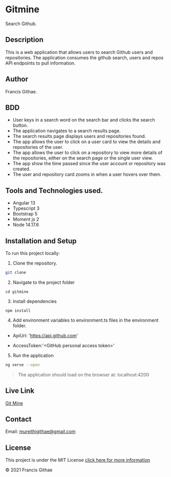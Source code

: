 # Gitmine
Search Github.

## Description
This is a web application that allows users to search Github users and repositories.
The application consumes the github search, users and repos API endpoints to pull information.

## Author

Francis Githae.

## BDD
- User keys in a search word on the search bar and clicks the search button.
- The application navigates to a search results page.
- The search results page displays users and repositories found.
- The app allows the user to click on a user card to view the details and repositories of the user.
- The app allows the user to click on a repository to view more details of the repositories, either on the search page or the single user view.
- The app show the time passed since the user account or repository was created.
- The user and repository card zooms in when a user hovers over them.

## Tools and Technologies used.
- Angular 13
- Typescript 3
- Bootstrap 5
- Moment js 2
- Node 14.17.6

## Installation  and Setup
To run this project locally:
1. Clone the repository.
```bash
git clone 
```

2. Navigate to the project folder

```
cd gitmine
```

3. Install dependencies

```
npm install
```

4. Add environment variables to environment.ts files in the environment folder.

- ApiUrl: 'https://api.github.com'

- AccessToken:'\<GitHub personal access token\>'

5. Run the application

```bash
ng serve --open
```

 
> The application should load on the browser at: localhost:4200

## Live Link

[Git Mine](githaefrancis.github.io/gitmine/)

## Contact 

Email: mureithigithae@gmail.com

## License

This project is under the MIT License [click here for more information](LICENSE)

&copy; 2021 Francis Githae